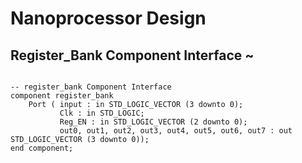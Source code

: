 # Nanoprocessor Design

<h2>Register_Bank Component Interface ~</h2>

<pre>
<code>
-- register_bank Component Interface
component register_bank
    Port ( input : in STD_LOGIC_VECTOR (3 downto 0);
           Clk : in STD_LOGIC;
           Reg_EN : in STD_LOGIC_VECTOR (2 downto 0);
           out0, out1, out2, out3, out4, out5, out6, out7 : out STD_LOGIC_VECTOR (3 downto 0));
end component;
</code>
</pre>
